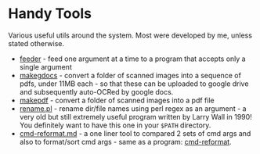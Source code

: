 # Handy Tools

Various useful utils around the system. Most were developed by me, unless stated otherwise.

- [feeder](./feeder) - feed one argument at a time to a program that accepts only a single argument
- [makegdocs](./makegdocs) - convert a folder of scanned images into a sequence of pdfs, under 11MB each - so that these can be uploaded to google drive and subsequently auto-OCRed by google docs.
- [makepdf](./makepdf) - convert a folder of scanned images into a pdf file
- [rename.pl](./rename.pl) - rename dir/file names using perl regex as an argument - a very old but still extremely useful program written by Larry Wall in 1990! You definitely want to have this one in your `$PATH` directory.
- [cmd-reformat.md](./cmd-reformat.md) - a one liner tool to compared 2 sets of cmd args and also to format/sort cmd args - same as a program: [cmd-reformat](./cmd-reformat).
